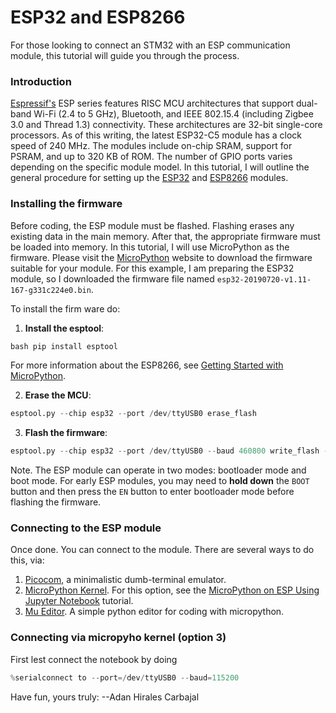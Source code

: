 # ESP32 and ESP8266

For those looking to connect an STM32 with an ESP communication module, this tutorial will guide you through the process.

### Introduction

[Espressif's](https://www.espressif.com/) ESP series features RISC MCU architectures that support dual-band Wi-Fi (2.4 to 5 GHz), Bluetooth, and IEEE 802.15.4 (including Zigbee 3.0 and Thread 1.3) connectivity. These architectures are 32-bit single-core processors. As of this writing, the latest ESP32-C5 module has a clock speed of 240 MHz. The modules include on-chip SRAM, support for PSRAM, and up to 320 KB of ROM. The number of GPIO ports varies depending on the specific module model. In this tutorial, I will outline the general procedure for setting up the [ESP32](http://docs.micropython.org/en/latest/esp32/quickref.html) and [ESP8266](http://docs.micropython.org/en/latest/esp8266/quickref.html) modules.

### Installing the firmware

Before coding, the ESP module must be flashed. Flashing erases any existing data in the main memory. After that, the appropriate firmware must be loaded into memory. In this tutorial, I will use MicroPython as the firmware. Please visit the [MicroPython](https://micropython.org/download/#esp8266) website to download the firmware suitable for your module. For this example, I am preparing the ESP32 module, so I downloaded the firmware file named ```esp32-20190720-v1.11-167-g331c224e0.bin```.

To install the firm ware do:
1. **Install the esptool**: 

```Python
bash pip install esptool
``` 

For more information about the ESP8266, see [Getting Started with MicroPython](https://docs.micropython.org/en/latest/esp8266/tutorial/intro.html#deploying-the-firmware).
 
2. **Erase the MCU**: 

```Python
esptool.py --chip esp32 --port /dev/ttyUSB0 erase_flash
```

3. **Flash the firmware**: 

```Python 
esptool.py --chip esp32 --port /dev/ttyUSB0 --baud 460800 write_flash -z 0x1000 esp32-20190720-v1.11-167-g331c224e0.bin
``` 

Note. The ESP module can operate in two modes: bootloader mode and boot mode. For early ESP modules, you may need to **hold down** the `BOOT` button and then press the `EN` button to enter bootloader mode before flashing the firmware. 
 
### Connecting to the ESP module

Once done. You can connect to the module. There are several ways to do this, via:
1. [Picocom](https://linux.die.net/man/8/picocom), a minimalistic dumb-terminal emulator.
2. [MicroPython Kernel](https://github.com/goatchurchprime/jupyter_micropython_kernel/). For this option, see the [MicroPython on ESP Using Jupyter Notebook](https://towardsdatascience.com/micropython-on-esp-using-jupyter-6f366ff5ed9) tutorial.
3. [Mu Editor](https://codewith.mu/). A simple python editor for coding with micropython.  

### Connecting via micropyho kernel (option 3)

First lest connect the notebook by doing 

```Python
%serialconnect to --port=/dev/ttyUSB0 --baud=115200
```


Have fun, yours truly: 
--Adan Hirales Carbajal